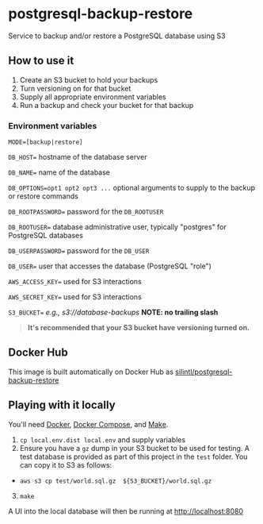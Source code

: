 # postgresql-backup-restore
Service to backup and/or restore a PostgreSQL database using S3

## How to use it
1. Create an S3 bucket to hold your backups
2. Turn versioning on for that bucket
3. Supply all appropriate environment variables
4. Run a backup and check your bucket for that backup

### Environment variables
`MODE=[backup|restore]`

`DB_HOST=` hostname of the database server

`DB_NAME=` name of the database

`DB_OPTIONS=opt1 opt2 opt3 ...` optional arguments to supply to the backup or restore commands

`DB_ROOTPASSWORD=` password for the `DB_ROOTUSER`

`DB_ROOTUSER=` database administrative user, typically "postgres" for PostgreSQL databases

`DB_USERPASSWORD=` password for the `DB_USER`

`DB_USER=` user that accesses the database (PostgreSQL "role")

`AWS_ACCESS_KEY=` used for S3 interactions

`AWS_SECRET_KEY=` used for S3 interactions

`S3_BUCKET=` _e.g., s3://database-backups_ **NOTE: no trailing slash**

>**It's recommended that your S3 bucket have versioning turned on.**

## Docker Hub
This image is built automatically on Docker Hub as [silintl/postgresql-backup-restore](https://hub.docker.com/r/silintl/postgresql-backup-restore/)

## Playing with it locally
You'll need [Docker](https://www.docker.com/get-docker), [Docker Compose](https://docs.docker.com/compose/install/), and [Make](https://www.gnu.org/software/make/).

1. `cp local.env.dist local.env` and supply variables
2. Ensure you have a `gz` dump in your S3 bucket to be used for testing.  A test database is provided as part of this project in the `test` folder. You can copy it to S3 as follows:
* `aws s3 cp test/world.sql.gz  ${S3_BUCKET}/world.sql.gz`
3. `make`

A UI into the local database will then be running at [http://localhost:8080](http://localhost:8080)
